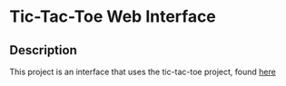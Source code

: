 # Tic-Tac-Toe Web Interface

## Description
This project is an interface that uses the tic-tac-toe project, found [here](https://github.com/BrayanZ/Tic-tac-toe-Clojure)
